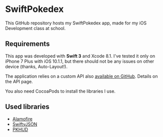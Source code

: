 # SwiftPokedex

This GitHub repository hosts my SwiftPokedex app, made for my iOS Development class at school. 

## Requirements

This app was developed with **Swift 3** and Xcode 8.1. I've tested it only on iPhone 7 Plus with iOS 10.1.1, but there should not be any issues on other device (thanks, Auto-Layout!).

The application relies on a custom API also [available on GitHub](https://github.com/siilver777/SwiftPokedexAPI). Details on the API page.

You also need CocoaPods to install the libraries I use.

## Used libraries 

* [Alamofire](https://github.com/Alamofire/Alamofire)
* [SwiftyJSON](https://github.com/SwiftyJSON/SwiftyJSON)
* [PKHUD](https://github.com/pkluz/PKHUD)